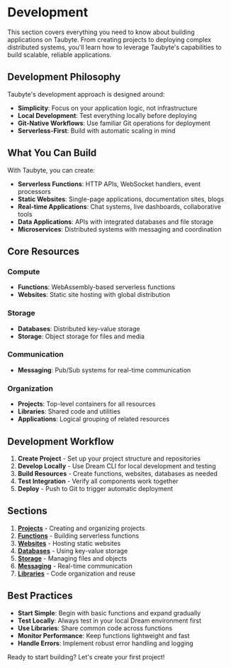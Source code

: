 # Development

This section covers everything you need to know about building applications on Taubyte. From creating projects to deploying complex distributed systems, you'll learn how to leverage Taubyte's capabilities to build scalable, reliable applications.

## Development Philosophy

Taubyte's development approach is designed around:

- **Simplicity**: Focus on your application logic, not infrastructure
- **Local Development**: Test everything locally before deploying
- **Git-Native Workflows**: Use familiar Git operations for deployment
- **Serverless-First**: Build with automatic scaling in mind

## What You Can Build

With Taubyte, you can create:

- **Serverless Functions**: HTTP APIs, WebSocket handlers, event processors
- **Static Websites**: Single-page applications, documentation sites, blogs
- **Real-time Applications**: Chat systems, live dashboards, collaborative tools
- **Data Applications**: APIs with integrated databases and file storage
- **Microservices**: Distributed systems with messaging and coordination

## Core Resources

### Compute

- **Functions**: WebAssembly-based serverless functions
- **Websites**: Static site hosting with global distribution

### Storage

- **Databases**: Distributed key-value storage
- **Storage**: Object storage for files and media

### Communication

- **Messaging**: Pub/Sub systems for real-time communication

### Organization

- **Projects**: Top-level containers for all resources
- **Libraries**: Shared code and utilities
- **Applications**: Logical grouping of related resources

## Development Workflow

1. **Create Project** - Set up your project structure and repositories
2. **Develop Locally** - Use Dream CLI for local development and testing
3. **Build Resources** - Create functions, websites, databases as needed
4. **Test Integration** - Verify all components work together
5. **Deploy** - Push to Git to trigger automatic deployment

## Sections

1. **[Projects](projects.md)** - Creating and organizing projects
2. **[Functions](functions.md)** - Building serverless functions
3. **[Websites](websites.md)** - Hosting static websites
4. **[Databases](databases.md)** - Using key-value storage
5. **[Storage](storage.md)** - Managing files and objects
6. **[Messaging](messaging.md)** - Real-time communication
7. **[Libraries](libraries.md)** - Code organization and reuse

## Best Practices

- **Start Simple**: Begin with basic functions and expand gradually
- **Test Locally**: Always test in your local Dream environment first
- **Use Libraries**: Share common code across functions
- **Monitor Performance**: Keep functions lightweight and fast
- **Handle Errors**: Implement robust error handling and logging

Ready to start building? Let's create your first project!
